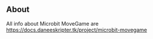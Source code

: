 ## About
All info about Microbit MoveGame are https://docs.daneeskripter.tk/project/microbit-movegame
